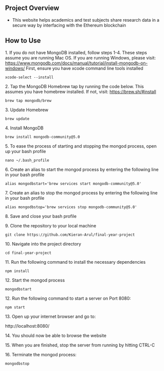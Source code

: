 ## Project Overview

- This website helps academics and test subjects share research data in a secure way by interfacing with the Ethereum blockchain

## How to Use

1\. If you do not have MongoDB installed, follow steps 1-4. These steps assume you are running Mac OS. If you are running Windows, please visit: https://www.mongodb.com/docs/manual/tutorial/install-mongodb-on-windows/
First, ensure you have xcode command line tools installed

	xcode-select --install

2\. Tap the MongoDB Homebrew tap by running the code below. This assumes you have homebrew installed. If not, visit: https://brew.sh/#install

	brew tap mongodb/brew

3\. Update Homebrew

	brew update

4\. Install MongoDB

	brew install mongodb-community@5.0

5\. To ease the process of starting and stopping the mongod process, open up your bash profile

	nano ~/.bash_profile

6\. Create an alias to start the mongod process by entering the following line in your bash profile

	alias mongodbstart='brew services start mongodb-community@5.0'

7\. Create an alias to stop the mongod process by entering the following line in your bash profile

	alias mongodbstop='brew services stop mongodb-community@5.0'

8\. Save and close your bash profile

9\. Clone the repository to your local machine

	git clone https://github.com/Kieran-Arul/final-year-project

10\. Navigate into the project directory

	cd final-year-project

11\. Run the following command to install the necessary dependencies

	npm install

12\. Start the mongod process

	mongodbstart

12\. Run the following command to start a server on Port 8080:

  	npm start

13\. Open up your internet browser and go to:

http://localhost:8080/

14\. You should now be able to browse the website

15\. When you are finished, stop the server from running by hitting CTRL-C

16\. Terminate the mongod process:

  	mongodbstop
